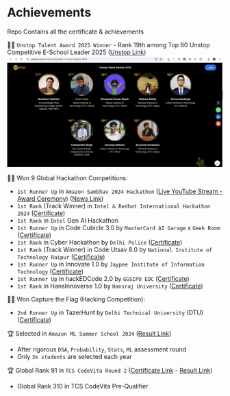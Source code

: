 # Achievements
Repo Contains all the certificate &amp; achievements

🧑‍💻 `Unstop Talent Award 2025 Winner` - Rank 19th among Top 80 Unstop Competitive E-School Leader 2025 ([Unstop Link](https://unstop.com/awards/u/pushpender-singh-3138055/2025))
![](/Cert/Unstop_Talent_Award_2025.png)

🧑‍💻 Won 9 Global Hackathon Competitions:
- `1st Runner Up` in `Amazon Sambhav 2024 Hackathon` ([Live YouTube Stream - Award Ceremony](https://www.youtube.com/live/VTMcE12Z3kA?t=8702s)) ([News Link](https://www.aboutamazon.in/news/small-business/smbhav-hackathon-2024-ai-innovation-small-businesses))
- `1st Rank` (Track Winner) in `Intel & Redhat International Hackathon 2024` ([Certificate](/Cert/Intel_Redhat_International_Hackathon.pdf))
- `1st Rank` in `Intel` Gen AI Hackathon
- `1st Runner Up` in Code Cubicle 3.0 by `MasterCard AI Garage` x `Geek Room` ([Certificate](/Cert/codecubicle3.0.pdf))
- `1st Rank` in Cyber Hackathon by `Delhi Police` ([Certificate](/Cert/DelhiPoliceHackathon.jpeg))
- `1st Rank` (Track Winner) in Code Utsav 8.0 by `National Institute of Technology Raipur` ([Certificate](/Cert/NIT_Raipur_Cert.pdf))
- `1st Runner Up` in Innovate 1.0 by `Jaypee Institute of Information Technology` ([Certificate](/Cert/jiit.pdf))
- `1st Runner Up` in hackEDCode 2.0 by `GGSIPU EDC` ([Certificate](/Cert/hackedcode2.0.pdf))
- `1st Rank` in HansInnoverse 1.0 by `Hansraj University` ([Certificate]())

🧑‍💻 Won Capture the Flag (Hacking Competition):
- `2nd Runner Up` in TazerHunt by `Delhi Technical University` (DTU) ([Certificate](/Cert/TazerHunt_CTF.pdf))

🏆 Selected in `Amazon ML Summer School 2024` ([Result Link](/Cert/AmazonMLSS.png))
- After rigorous `DSA`, `Probability`, `Stats`, `ML` assessment round
- Only `3k students` are selected each year

🏆 Global Rank 91 in `TCS CodeVita Round 2` ([Certificate Link](/Cert/TCS%20CodeVita%20Season%2012%20Certificate%20-%20pushpenderindia.pdf) - [Result Link](/Cert/TCSCodeVita.png))
- Global Rank 310 in TCS CodeVita Pre-Qualifier 
